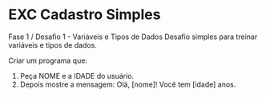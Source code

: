 # EXC Cadastro Simples
Fase 1 / Desafio 1 - Variáveis e Tipos de Dados
Desafio simples para treinar variáveis e tipos de dados.

Criar um programa que:
  1. Peça NOME e a IDADE do usuário.
  2. Depois mostre a mensagem:
     Olá, [nome]! Você tem [idade] anos.

